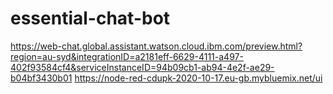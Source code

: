 # essential-chat-bot
https://web-chat.global.assistant.watson.cloud.ibm.com/preview.html?region=au-syd&integrationID=a2181eff-6629-4111-a497-402f93584cf4&serviceInstanceID=94b09cb1-ab94-4e2f-ae29-b04bf3430b01
https://node-red-cdupk-2020-10-17.eu-gb.mybluemix.net/ui
